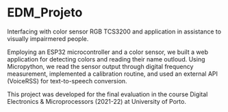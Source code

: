 # EDM_Projeto
Interfacing with color sensor RGB TCS3200 and application in assistance to visually impairmered people.

Employing an ESP32 microcontroller and a color sensor, we built a web application for detecting colors and reading their name outloud. Using Micropython, we read the sensor output through digital frequency measurement, implemented a calibration routine, and used an external API (VoiceRSS) for text-to-speech conversion. 

This project was developed for the final evaluation in the course Digital Electronics & Microprocessors (2021-22) at University of Porto.
